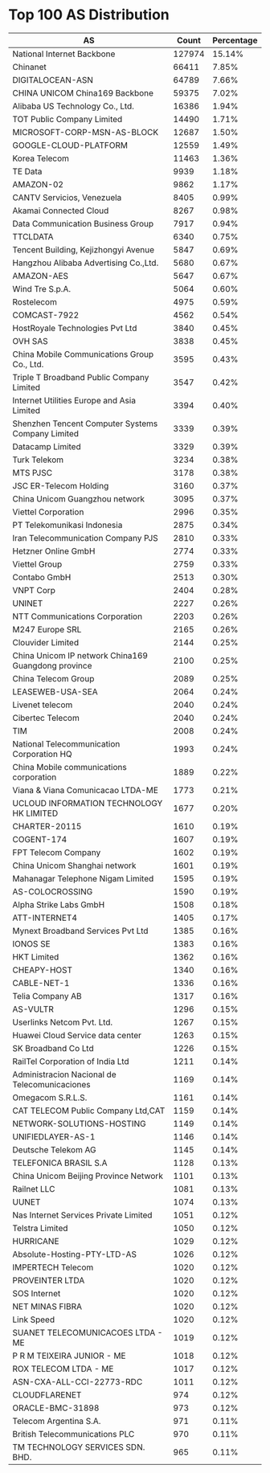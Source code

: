 # Top 100 AS Distribution
| AS | Count | Percentage |
|----|----|----|
| National Internet Backbone | 127974 | 15.14% |
| Chinanet | 66411 | 7.85% |
| DIGITALOCEAN-ASN | 64789 | 7.66% |
| CHINA UNICOM China169 Backbone | 59375 | 7.02% |
| Alibaba US Technology Co., Ltd. | 16386 | 1.94% |
| TOT Public Company Limited | 14490 | 1.71% |
| MICROSOFT-CORP-MSN-AS-BLOCK | 12687 | 1.50% |
| GOOGLE-CLOUD-PLATFORM | 12559 | 1.49% |
| Korea Telecom | 11463 | 1.36% |
| TE Data | 9939 | 1.18% |
| AMAZON-02 | 9862 | 1.17% |
| CANTV Servicios, Venezuela | 8405 | 0.99% |
| Akamai Connected Cloud | 8267 | 0.98% |
| Data Communication Business Group | 7917 | 0.94% |
| TTCLDATA | 6340 | 0.75% |
| Tencent Building, Kejizhongyi Avenue | 5847 | 0.69% |
| Hangzhou Alibaba Advertising Co.,Ltd. | 5680 | 0.67% |
| AMAZON-AES | 5647 | 0.67% |
| Wind Tre S.p.A. | 5064 | 0.60% |
| Rostelecom | 4975 | 0.59% |
| COMCAST-7922 | 4562 | 0.54% |
| HostRoyale Technologies Pvt Ltd | 3840 | 0.45% |
| OVH SAS | 3838 | 0.45% |
| China Mobile Communications Group Co., Ltd. | 3595 | 0.43% |
| Triple T Broadband Public Company Limited | 3547 | 0.42% |
| Internet Utilities Europe and Asia Limited | 3394 | 0.40% |
| Shenzhen Tencent Computer Systems Company Limited | 3339 | 0.39% |
| Datacamp Limited | 3329 | 0.39% |
| Turk Telekom | 3234 | 0.38% |
| MTS PJSC | 3178 | 0.38% |
| JSC ER-Telecom Holding | 3160 | 0.37% |
| China Unicom Guangzhou network | 3095 | 0.37% |
| Viettel Corporation | 2996 | 0.35% |
| PT Telekomunikasi Indonesia | 2875 | 0.34% |
| Iran Telecommunication Company PJS | 2810 | 0.33% |
| Hetzner Online GmbH | 2774 | 0.33% |
| Viettel Group | 2759 | 0.33% |
| Contabo GmbH | 2513 | 0.30% |
| VNPT Corp | 2404 | 0.28% |
| UNINET | 2227 | 0.26% |
| NTT Communications Corporation | 2203 | 0.26% |
| M247 Europe SRL | 2165 | 0.26% |
| Clouvider Limited | 2144 | 0.25% |
| China Unicom IP network China169 Guangdong province | 2100 | 0.25% |
| China Telecom Group | 2089 | 0.25% |
| LEASEWEB-USA-SEA | 2064 | 0.24% |
| Livenet telecom | 2040 | 0.24% |
| Cibertec Telecom | 2040 | 0.24% |
| TIM | 2008 | 0.24% |
| National Telecommunication Corporation HQ | 1993 | 0.24% |
| China Mobile communications corporation | 1889 | 0.22% |
| Viana & Viana Comunicacao LTDA-ME | 1773 | 0.21% |
| UCLOUD INFORMATION TECHNOLOGY HK LIMITED | 1677 | 0.20% |
| CHARTER-20115 | 1610 | 0.19% |
| COGENT-174 | 1607 | 0.19% |
| FPT Telecom Company | 1602 | 0.19% |
| China Unicom Shanghai network | 1601 | 0.19% |
| Mahanagar Telephone Nigam Limited | 1595 | 0.19% |
| AS-COLOCROSSING | 1590 | 0.19% |
| Alpha Strike Labs GmbH | 1508 | 0.18% |
| ATT-INTERNET4 | 1405 | 0.17% |
| Mynext Broadband Services Pvt Ltd | 1385 | 0.16% |
| IONOS SE | 1383 | 0.16% |
| HKT Limited | 1362 | 0.16% |
| CHEAPY-HOST | 1340 | 0.16% |
| CABLE-NET-1 | 1336 | 0.16% |
| Telia Company AB | 1317 | 0.16% |
| AS-VULTR | 1296 | 0.15% |
| Userlinks Netcom Pvt. Ltd. | 1267 | 0.15% |
| Huawei Cloud Service data center | 1263 | 0.15% |
| SK Broadband Co Ltd | 1226 | 0.15% |
| RailTel Corporation of India Ltd | 1211 | 0.14% |
| Administracion Nacional de Telecomunicaciones | 1169 | 0.14% |
| Omegacom S.R.L.S. | 1161 | 0.14% |
| CAT TELECOM Public Company Ltd,CAT | 1159 | 0.14% |
| NETWORK-SOLUTIONS-HOSTING | 1149 | 0.14% |
| UNIFIEDLAYER-AS-1 | 1146 | 0.14% |
| Deutsche Telekom AG | 1145 | 0.14% |
| TELEFONICA BRASIL S.A | 1128 | 0.13% |
| China Unicom Beijing Province Network | 1101 | 0.13% |
| Railnet LLC | 1081 | 0.13% |
| UUNET | 1074 | 0.13% |
| Nas Internet Services Private Limited | 1051 | 0.12% |
| Telstra Limited | 1050 | 0.12% |
| HURRICANE | 1029 | 0.12% |
| Absolute-Hosting-PTY-LTD-AS | 1026 | 0.12% |
| IMPERTECH Telecom | 1020 | 0.12% |
| PROVEINTER LTDA | 1020 | 0.12% |
| SOS Internet | 1020 | 0.12% |
| NET MINAS FIBRA | 1020 | 0.12% |
| Link Speed | 1020 | 0.12% |
| SUANET TELECOMUNICACOES LTDA - ME | 1019 | 0.12% |
| P R M TEIXEIRA JUNIOR - ME | 1018 | 0.12% |
| ROX TELECOM LTDA - ME | 1017 | 0.12% |
| ASN-CXA-ALL-CCI-22773-RDC | 1011 | 0.12% |
| CLOUDFLARENET | 974 | 0.12% |
| ORACLE-BMC-31898 | 973 | 0.12% |
| Telecom Argentina S.A. | 971 | 0.11% |
| British Telecommunications PLC | 970 | 0.11% |
| TM TECHNOLOGY SERVICES SDN. BHD. | 965 | 0.11% |
